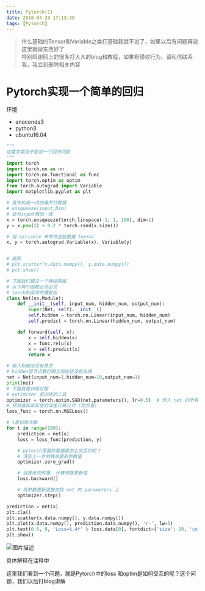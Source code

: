 ```yaml
---
title: Pytorch(1)
date: 2018-04-20 17:13:30
tags: [Pytorch]
---
```


> 什么基础的Tensor和Variable之类打基础我就不说了，如果以后有问题再说  
这里就做东西好了  
特别鸣谢网上的很多打大大的blog和教程，如果有侵权行为，请私信联系我，我立刻删除相关内容

#  Pytorch实现一个简单的回归

环境  
* anoconda3   
* python3   
* ubuntu16.04 
```py
"""
这篇文章用于尝试一个回归问题
"""
import torch
import torch.nn as nn
import torch.nn.functional as func
import torch.optim as optim
from torch.autograd import Variable
import matplotlib.pyplot as plt

# 首先构造一点加噪声打数据
# unsqueeze(input,Dim)
# 会为input增加一维
x = torch.unsqueeze(torch.linspace(-1, 1, 100), dim=1)
y = x.pow(2) + 0.2 * torch.rand(x.size())

# 用 Variable 来修饰这些数据 tensor
x, y = torch.autograd.Variable(x), Variable(y)


# 画图
# plt.scatter(x.data.numpy(), y.data.numpy())
# plt.show()

# 下面我们建立一个神经网络
# 以下两个函数必须必须
# torch的反向传播是由
class Net(nn.Module):
    def __init__(self, input_num, hidden_num, output_num):
        super(Net, self).__init__()
        self.hidden = torch.nn.Linear(input_num, hidden_num)
        self.predict = torch.nn.Linear(hidden_num, output_num)

    def forward(self, x):
        x = self.hidden(x)
        x = func.relu(x)
        x = self.predict(x)
        return x

# 输入和输出没有悬念
# hidden层节点数打确立现在还没有头绪
net = Net(input_num=1,hidden_num=10,output_num=1)
print(net)
# 下面就是训练过程
# optimizer 是训练的工具
optimizer = torch.optim.SGD(net.parameters(), lr=0.5)  # 传入 net 的所有参数, 学习率
# 预测值和真实值的误差计算公式 (均方差)
loss_func = torch.nn.MSELoss()

# t是训练次数
for t in range(100):
    prediction = net(x)
    loss = loss_func(prediction, y)

    # pytorch里面的数据是怎么交互打呢？
    # 清空上一步的残余更新参数值
    optimizer.zero_grad()

    # 误差反向传播, 计算参数更新值
    loss.backward()

    # 将参数更新值施加到 net 的 parameters 上
    optimizer.step()

prediction = net(x)
plt.cla()
plt.scatter(x.data.numpy(), y.data.numpy())
plt.plot(x.data.numpy(), prediction.data.numpy(), 'r-', lw=5)
plt.text(0.5, 0, 'Loss=%.4f' % loss.data[0], fontdict={'size': 20, 'color':  'red'})
plt.show()
```

![图片描述](https://img-blog.csdn.net/20180125203132538?watermark/2/text/aHR0cDovL2Jsb2cuY3Nkbi5uZXQva2lzc2FjbQ==/font/5a6L5L2T/fontsize/400/fill/I0JBQkFCMA==/dissolve/70/gravity/SouthEast)

具体解释在注释中

这里我们看到一个问题，就是Pytorch中的loss 和optim是如何交互的呢？这个问题，我们以后打blog讲解